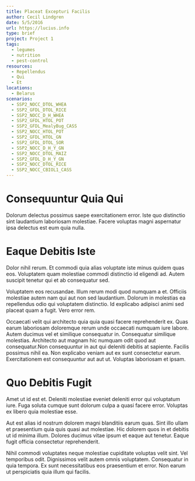 ```yaml
---
title: Placeat Excepturi Facilis
author: Cecil Lindgren
date: 5/5/2016
url: https://lucius.info
type: brief
project: Project 1
tags:
  - legumes
  - nutrition
  - pest-control
resources:
  - Repellendus
  - Qui
  - Et
locations:
  - Belarus
scenarios:
  - SSP2_NOCC_DTOL_WHEA
  - SSP2_GFDL_DTOL_RICE
  - SSP2_NOCC_D_H_WHEA
  - SSP2_GFDL_HTOL_POT
  - SSP2_GFDL_MealyBug_CASS
  - SSP2_NOCC_HTOL_POT
  - SSP2_GFDL_HTOL_GN
  - SSP2_GFDL_DTOL_SOR
  - SSP2_NOCC_D_H_Y_GN
  - SSP2_NOCC_DTOL_MAIZ
  - SSP2_GFDL_D_H_Y_GN
  - SSP2_NOCC_DTOL_RICE
  - SSP2_NOCC_CBIOL1_CASS
---
```

# Consequuntur Quia Qui
Dolorum delectus possimus saepe exercitationem error. Iste quo distinctio sint laudantium laboriosam molestiae. Facere voluptas magni aspernatur ipsa delectus est eum quia nulla.

# Eaque Debitis Iste
Dolor nihil rerum. Et commodi quia alias voluptate iste minus quidem quas eos. Voluptatem quam molestiae commodi distinctio id eligendi ad. Autem suscipit tenetur qui et ab consequatur sed.
 Voluptatem eos recusandae. Illum rerum modi quod numquam a et. Officiis molestiae autem nam qui aut non sed laudantium. Dolorum in molestias ea repellendus odio qui voluptatem distinctio. Id explicabo adipisci animi sed placeat quam a fugit. Vero error rem.
 Occaecati velit qui architecto quia quia quasi facere reprehenderit ex. Quas earum laboriosam doloremque rerum unde occaecati numquam iure labore. Autem ducimus vel et similique consequatur in. Consequatur similique molestias. Architecto aut magnam hic numquam odit quod aut consequatur.Non consequuntur in aut qui deleniti debitis at sapiente. Facilis possimus nihil ea. Non explicabo veniam aut ex sunt consectetur earum. Exercitationem est consequuntur aut aut ut. Voluptas laboriosam et ipsam.

# Quo Debitis Fugit
Amet ut id est et. Deleniti molestiae eveniet deleniti error qui voluptatum iure. Fuga soluta cumque sunt dolorum culpa a quasi facere error. Voluptas ex libero quia molestiae esse.
 Aut est alias id nostrum dolorem magni blanditiis earum quas. Sint illo ullam et praesentium quia quis quasi aut molestiae. Hic dolorem quos in et debitis ut id minima illum. Dolores ducimus vitae ipsum et eaque aut tenetur. Eaque fugit officia consectetur reprehenderit.
 Nihil commodi voluptates neque molestiae cupiditate voluptas velit sint. Vel temporibus odit. Dignissimos velit autem omnis voluptatem. Consequatur in quia tempora. Ex sunt necessitatibus eos praesentium et error. Non earum ut perspiciatis quia illum qui facilis.
